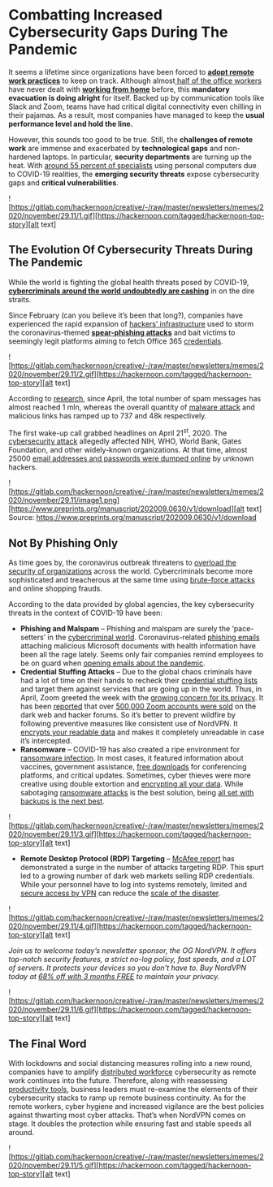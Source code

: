



# Combatting Increased Cybersecurity Gaps During The Pandemic

It seems a lifetime since organizations have been forced to **[adopt remote work practices](https://hackernoon.com/tagged/remote-working)** to keep on track. Although almost[ half of the office workers](https://engage.morphisec.com/wfh-employee-cybersecurity-threat-index) have never dealt with **[working from home](https://hackernoon.com/search?query=remote)** before, this **mandatory evacuation is doing alright** for itself. Backed up by communication tools like Slack and Zoom, teams have had critical digital connectivity even chilling in their pajamas. As a result, most companies have managed to keep the **usual performance level and hold the line.**  

However, this sounds too good to be true. Still, the **challenges of remote work** are immense and exacerbated by **technological gaps** and non-hardened laptops. In particular, **security departments** are turning up the heat. With [around 55 percent of specialists](xxx) using personal computers due to COVID-19 realities, the **emerging security threats** expose cybersecurity gaps and **critical vulnerabilities**.  


![https://gitlab.com/hackernoon/creative/-/raw/master/newsletters/memes/2020/november/29.11/1.gif][https://hackernoon.com/tagged/hackernoon-top-story][alt text]


## The Evolution Of Cybersecurity Threats During The Pandemic

While the world is fighting the global health threats posed by COVID-19, **[cybercriminals around the world undoubtedly are cashing](https://hackernoon.com/how-can-we-expose-cyber-criminals-through-identity-attribution-3c2p3y9e)** in on the dire straits.

 Since February (can you believe it’s been that long?), companies have experienced the rapid expansion of [hackers’ infrastructure](https://hackernoon.com/black-hat-hacking-forums-get-hacked-possibly-a-lulzsec-attack-2z3a36vr) used to storm the coronavirus-themed **[spear-phishing attacks](https://hackernoon.com/phishing-top-threat-to-our-online-security-88t3uhg)** and bait victims to seemingly legit platforms aiming to fetch Office 365 [credentials](https://hackernoon.com/7-ways-to-protect-your-company-from-insecure-credentials-nyk3yg3).


 ![https://gitlab.com/hackernoon/creative/-/raw/master/newsletters/memes/2020/november/29.11/2.gif][https://hackernoon.com/tagged/hackernoon-top-story][alt text]





According to [research](https://www.preprints.org/manuscript/202009.0630/v1/download), since April, the total number of spam messages has almost reached 1 mln, whereas the overall quantity of [malware attack](https://hackernoon.com/dissecting-defensor-an-android-malware-that-affects-your-banking-apps-v5by30ad) and malicious links has ramped up to 737 and 48k respectively.

The first wake-up call grabbed headlines on April 21<sup>st</sup>, 2020. The [cybersecurity attack](https://www.washingtonpost.com/technology/2020/04/21/nearly-25000-email-addresses-passwords-allegedly-nih-who-gates-foundation-are-dumped-online/) allegedly affected NIH, WHO, World Bank, Gates Foundation, and other widely-known organizations. At that time, almost 25000 [email addresses and passwords were dumped online](https://hackernoon.com/a-beginners-guide-to-technical-email-marketing-understanding-spf-dkim-and-dmarc-ygcu32te) by unknown hackers.  





![https://gitlab.com/hackernoon/creative/-/raw/master/newsletters/memes/2020/november/29.11/image1.png][https://www.preprints.org/manuscript/202009.0630/v1/download][alt text]
Source: https://www.preprints.org/manuscript/202009.0630/v1/download


## Not By Phishing Only

As time goes by, the coronavirus outbreak threatens to [overload the security of organizations](https://hackernoon.com/the-essential-guide-to-email-security-threats-costs-and-strategies-3y5j3ujn) across the world. Cybercriminals become more sophisticated and treacherous at the same time using [brute-force attacks](https://hackernoon.com/how-hackers-can-brute-force-passwords-and-find-a-correct-key-0yev3yfg) and online shopping frauds.

According to the data provided by global agencies, the key cybersecurity threats in the context of COVID-19 have been:



*   **Phishing and Malspam** – Phishing and malspam are surely the ‘pace-setters’ in the [cybercriminal world](https://hackernoon.com/azure-brute-farce-17e27dc05f85). Coronavirus-related [phishing emails](https://hackernoon.com/why-we-should-all-care-about-privacy-onlineinterview-tutanotas-hanna-bozakov-07193uga) attaching malicious Microsoft documents with health information have been all the rage lately. Seems only fair companies remind employees to be on guard when [opening emails about the pandemic](https://hackernoon.com/a-few-thoughts-on-email-881d3uuk).
*   **Credential Stuffing Attacks** –   Due to the global chaos criminals have had a lot of time on their hands to recheck their [credential stuffing lists](https://hackernoon.com/how-colleges-can-use-verifiable-credentials-to-forge-21st-century-leadership-fin3zae) and target them against services that are going up in the world. Thus, in April, Zoom greeted the week with the [growing concern for its privacy](https://hackernoon.com/verifiable-credentials-what-they-are-why-they-matter-kl133t3d). It has been [reported](https://www.bleepingcomputer.com/news/security/over-500-000-zoom-accounts-sold-on-hacker-forums-the-dark-web/) that over [500,000 Zoom accounts were sold](https://hackernoon.com/zoom-50-major-5-security-updates-you-need-to-know-ior3unm) on the dark web and hacker forums.  So it’s better to prevent wildfire by following preventive measures like consistent use of NordVPN. It [encrypts your readable data](https://hackernoon.com/how-to-revolutionize-data-security-through-homomorphic-encryption-mj1y3ud3) and makes it completely unreadable in case it’s intercepted.
*   **Ransomware** – COVID-19 has also created a ripe environment for [ransomware infection](https://hackernoon.com/how-to-handle-every-ransomware-challenge-with-ease-using-these-tips-d1143wqo). In most cases, it featured information about vaccines, government assistance, [free downloads](https://hackernoon.com/be-resilient-not-vulnerable-to-ransomware-emails-9h8432ap) for conferencing platforms, and critical updates. Sometimes, cyber thieves were more creative using double extortion and [encrypting all your data](https://hackernoon.com/adding-encryption-to-a-fast-database-without-compromise-5u3b3yth). While sabotaging [ransomware attacks](https://hackernoon.com/attacked-by-ransomware-heres-why-you-shouldnt-pay-up-ma9k3x3y) is the best solution, being [all set with backups is the next best](https://hackernoon.com/backup-the-panacea-for-computer-viruses-and-ransomware-468d0380cac).


![https://gitlab.com/hackernoon/creative/-/raw/master/newsletters/memes/2020/november/29.11/3.gif][https://hackernoon.com/tagged/hackernoon-top-story][alt text]


*   **Remote Desktop Protocol (RDP) Targeting** – [McAfee report](https://www.youtube.com/watch?v=AjbuLa2wt7k) has demonstrated a surge in the number of attacks targeting RDP. This spurt led to a growing number of dark web markets selling RDP credentials. While your personnel have to log into systems remotely, limited and [secure access by VPN](https://hackernoon.com/wireguard-vpn-protocol-and-nordlynx-p21t3tw3) can reduce the [scale of the disaster](https://hackernoon.com/security-for-pms-a-step-by-step-guide-8b1b3tgk).


![https://gitlab.com/hackernoon/creative/-/raw/master/newsletters/memes/2020/november/29.11/4.gif][https://hackernoon.com/tagged/hackernoon-top-story][alt text]



_Join us to welcome today’s newsletter sponsor, the OG NordVPN. It offers top-notch security features, a strict no-log policy, fast speeds, and a LOT of servers. It protects your devices so you don't have to. Buy NordVPN today at [68% off with 3 months FREE](https://bit.ly/3pGj1Zq) to maintain your privacy._


![https://gitlab.com/hackernoon/creative/-/raw/master/newsletters/memes/2020/november/29.11/6.gif][https://hackernoon.com/tagged/hackernoon-top-story][alt text]


## The Final Word

With lockdowns and social distancing measures rolling into a new round, companies have to amplify [distributed workforce](https://hackernoon.com/distributed-workforce-in-the-time-of-the-coronavirus-smartwork-has-always-been-the-way-ahead-88me322z) cybersecurity as remote work continues into the future. Therefore, along with reassessing [productivity tools](https://hackernoon.com/search?query=productivity+tools), business leaders must re-examine the elements of their cybersecurity stacks to ramp up remote business continuity. As for the remote workers, cyber hygiene and increased vigilance are the best policies against thwarting most cyber attacks. That’s when NordVPN comes on stage. It doubles the protection while ensuring fast and stable speeds all around.



![https://gitlab.com/hackernoon/creative/-/raw/master/newsletters/memes/2020/november/29.11/5.gif][https://hackernoon.com/tagged/hackernoon-top-story][alt text]
